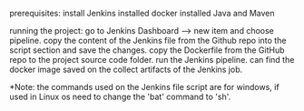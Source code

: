 prerequisites:
install Jenkins
installed docker
installed Java and Maven

running the project:
go to Jenkins Dashboard --> new item and choose pipeline.
copy the content of the Jenkins file from the Github repo into the script section and save the changes.
copy the Dockerfile from the GitHub repo to the project source code folder.
run the Jenkins pipeline.
can find the docker image saved on the collect artifacts of the Jenkins job.

*Note: the commands used on the Jenkins file script are for windows, if used in Linux os need to change the 'bat' command to 'sh'.
